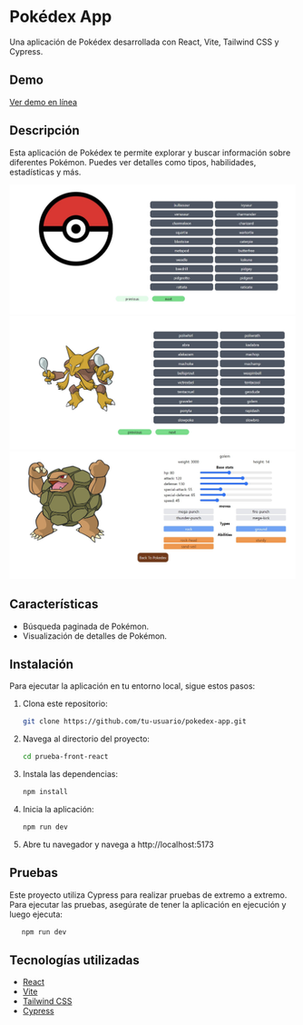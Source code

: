 # Pokédex App

Una aplicación de Pokédex desarrollada con React, Vite, Tailwind CSS y Cypress.

## Demo

[Ver demo en línea](https://reactpruebatecnica-production.up.railway.app/pokedex) 


## Descripción

Esta aplicación de Pokédex te permite explorar y buscar información sobre diferentes Pokémon. Puedes ver detalles como tipos, habilidades, estadísticas y más.

![Pokédex App Screenshot1](./src/assets/Screenshot1.jpg)
![Pokédex App Screenshot2](./src/assets/Screenshot2.jpg)
![Pokédex App Screenshot3](./src/assets/Screenshot3.jpg)

## Características

- Búsqueda paginada de Pokémon.
- Visualización de detalles de Pokémon.

## Instalación

Para ejecutar la aplicación en tu entorno local, sigue estos pasos:

1. Clona este repositorio:

   ```bash
   git clone https://github.com/tu-usuario/pokedex-app.git

2. Navega al directorio del proyecto:

   ```bash
   cd prueba-front-react
   
3. Instala las dependencias:

   ```bash
   npm install
   
4. Inicia la aplicación:

   ```bash
   npm run dev

5. Abre tu navegador y navega a http://localhost:5173

## Pruebas 
Este proyecto utiliza Cypress para realizar pruebas de extremo a extremo. Para ejecutar las pruebas, asegúrate de tener la aplicación en ejecución y luego ejecuta:

```bash
   npm run dev
```

## Tecnologías utilizadas


- [React](https://reactjs.org/)
- [Vite](https://vitejs.dev/)
- [Tailwind CSS](https://tailwindcss.com/)
- [Cypress](https://www.cypress.io/)


